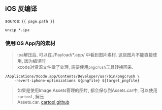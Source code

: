 ## iOS 反编译
source: `{{ page.path }}`

    unzip *.ipa

### 使用iOS App内的素材

> ipa解压后, 可以在./Payload/*.app/ 中看到图片素材. 这些图片不能直接使用, 因为编译时  
> xcode对资源文件做了处理, 需要使用`pngcrush`工具转换回来.

    /Applications/Xcode.app/Contents/Developer/usr/bin/pngcrush \
        -revert-iphone-optimizations ${pngfile} ${target_pngfile}

> 如果是使用Image Assets管理的图片, 都会保存到Assets.car中, 可以使用`cartool`, 解压  
> Assets.car. [cartool github](https://link.jianshu.com/?t=https://github.com/steventroughtonsmith/cartool)
